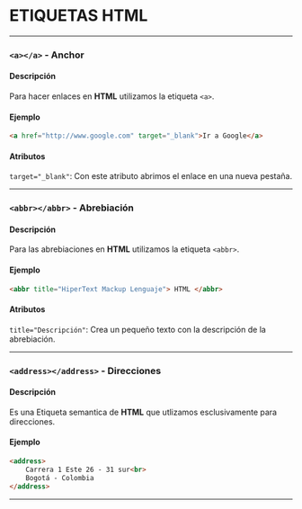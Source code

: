 # ETIQUETAS HTML

****
### `<a></a>` - Anchor 
#### Descripción
Para hacer enlaces en **HTML** utilizamos la etiqueta  `<a>`.
#### Ejemplo
```html
<a href="http://www.google.com" target="_blank">Ir a Google</a>
```

#### Atributos
`target="_blank"`: Con este atributo abrimos el enlace en una nueva pestaña.

****
### `<abbr></abbr>` - Abrebiación
#### Descripción
Para las abrebiaciones en **HTML** utilizamos la etiqueta `<abbr>`.
#### Ejemplo
```html
<abbr title="HiperText Mackup Lenguaje"> HTML </abbr>
```

#### Atributos
`title="Descripción"`: Crea un pequeño texto con la descripción de la abrebiación.

****
### `<address></address>` - Direcciones
#### Descripción
Es una Etiqueta semantica de **HTML** que utlizamos esclusivamente para direcciones.
#### Ejemplo
```html
<address>
    Carrera 1 Este 26 - 31 sur<br>
    Bogotá - Colombia
</address>
```

****







